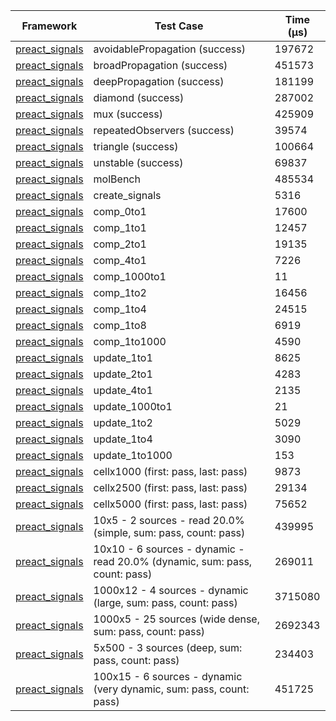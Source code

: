 | Framework | Test Case | Time (μs) |
| --- | --- | --- |
| [preact_signals](https://pub.dev/packages/preact_signals) | avoidablePropagation (success) | 197672 |
| [preact_signals](https://pub.dev/packages/preact_signals) | broadPropagation (success) | 451573 |
| [preact_signals](https://pub.dev/packages/preact_signals) | deepPropagation (success) | 181199 |
| [preact_signals](https://pub.dev/packages/preact_signals) | diamond (success) | 287002 |
| [preact_signals](https://pub.dev/packages/preact_signals) | mux (success) | 425909 |
| [preact_signals](https://pub.dev/packages/preact_signals) | repeatedObservers (success) | 39574 |
| [preact_signals](https://pub.dev/packages/preact_signals) | triangle (success) | 100664 |
| [preact_signals](https://pub.dev/packages/preact_signals) | unstable (success) | 69837 |
| [preact_signals](https://pub.dev/packages/preact_signals) | molBench | 485534 |
| [preact_signals](https://pub.dev/packages/preact_signals) | create_signals | 5316 |
| [preact_signals](https://pub.dev/packages/preact_signals) | comp_0to1 | 17600 |
| [preact_signals](https://pub.dev/packages/preact_signals) | comp_1to1 | 12457 |
| [preact_signals](https://pub.dev/packages/preact_signals) | comp_2to1 | 19135 |
| [preact_signals](https://pub.dev/packages/preact_signals) | comp_4to1 | 7226 |
| [preact_signals](https://pub.dev/packages/preact_signals) | comp_1000to1 | 11 |
| [preact_signals](https://pub.dev/packages/preact_signals) | comp_1to2 | 16456 |
| [preact_signals](https://pub.dev/packages/preact_signals) | comp_1to4 | 24515 |
| [preact_signals](https://pub.dev/packages/preact_signals) | comp_1to8 | 6919 |
| [preact_signals](https://pub.dev/packages/preact_signals) | comp_1to1000 | 4590 |
| [preact_signals](https://pub.dev/packages/preact_signals) | update_1to1 | 8625 |
| [preact_signals](https://pub.dev/packages/preact_signals) | update_2to1 | 4283 |
| [preact_signals](https://pub.dev/packages/preact_signals) | update_4to1 | 2135 |
| [preact_signals](https://pub.dev/packages/preact_signals) | update_1000to1 | 21 |
| [preact_signals](https://pub.dev/packages/preact_signals) | update_1to2 | 5029 |
| [preact_signals](https://pub.dev/packages/preact_signals) | update_1to4 | 3090 |
| [preact_signals](https://pub.dev/packages/preact_signals) | update_1to1000 | 153 |
| [preact_signals](https://pub.dev/packages/preact_signals) | cellx1000 (first: pass, last: pass) | 9873 |
| [preact_signals](https://pub.dev/packages/preact_signals) | cellx2500 (first: pass, last: pass) | 29134 |
| [preact_signals](https://pub.dev/packages/preact_signals) | cellx5000 (first: pass, last: pass) | 75652 |
| [preact_signals](https://pub.dev/packages/preact_signals) | 10x5 - 2 sources - read 20.0% (simple, sum: pass, count: pass) | 439995 |
| [preact_signals](https://pub.dev/packages/preact_signals) | 10x10 - 6 sources - dynamic - read 20.0% (dynamic, sum: pass, count: pass) | 269011 |
| [preact_signals](https://pub.dev/packages/preact_signals) | 1000x12 - 4 sources - dynamic (large, sum: pass, count: pass) | 3715080 |
| [preact_signals](https://pub.dev/packages/preact_signals) | 1000x5 - 25 sources (wide dense, sum: pass, count: pass) | 2692343 |
| [preact_signals](https://pub.dev/packages/preact_signals) | 5x500 - 3 sources (deep, sum: pass, count: pass) | 234403 |
| [preact_signals](https://pub.dev/packages/preact_signals) | 100x15 - 6 sources - dynamic (very dynamic, sum: pass, count: pass) | 451725 |
